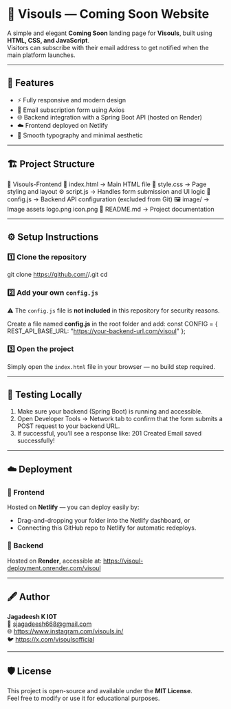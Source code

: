 # 🌟 Visouls — Coming Soon Website

A simple and elegant **Coming Soon** landing page for **Visouls**, built using **HTML, CSS, and JavaScript**.  
Visitors can subscribe with their email address to get notified when the main platform launches.

---

## 🚀 Features

- ⚡ Fully responsive and modern design  
- 📨 Email subscription form using Axios  
- 🌐 Backend integration with a Spring Boot API (hosted on Render)  
- ☁️ Frontend deployed on Netlify  
- 🎨 Smooth typography and minimal aesthetic  

---

## 🏗️ Project Structure

📁 Visouls-Frontend
📄 index.html        → Main HTML file
🎨 style.css         → Page styling and layout
⚙️ script.js         → Handles form submission and UI logic
🔐 config.js         → Backend API configuration (excluded from Git)
🖼️ image/            → Image assets
      logo.png
      icon.png
📘 README.md         → Project documentation

---

## ⚙️ Setup Instructions

### 1️⃣ Clone the repository
git clone https://github.com/<your-username>/<your-repo-name>.git
cd <your-repo-name>

### 2️⃣ Add your own `config.js`
⚠️ The `config.js` file is **not included** in this repository for security reasons.

Create a file named **config.js** in the root folder and add:
const CONFIG = {
  REST_API_BASE_URL: "https://your-backend-url.com/visoul"
};

### 3️⃣ Open the project
Simply open the `index.html` file in your browser — no build step required.

---

## 🧪 Testing Locally

1. Make sure your backend (Spring Boot) is running and accessible.  
2. Open Developer Tools → Network tab to confirm that the form submits a POST request to your backend URL.  
3. If successful, you’ll see a response like:
   201 Created
   Email saved successfully!

---

## ☁️ Deployment

### 🔹 Frontend
Hosted on **Netlify** — you can deploy easily by:
- Drag-and-dropping your folder into the Netlify dashboard, or  
- Connecting this GitHub repo to Netlify for automatic redeploys.

### 🔹 Backend
Hosted on **Render**, accessible at:
https://visoul-deployment.onrender.com/visoul

---

## 🖋️ Author

**Jagadeesh K IOT**  
📧 sjagadeesh668@gmail.com  
🌐 https://www.instagram.com/visouls.in/  
🐦 https://x.com/visoulsofficial

---

## 🛡️ License

This project is open-source and available under the **MIT License**.  
Feel free to modify or use it for educational purposes.
